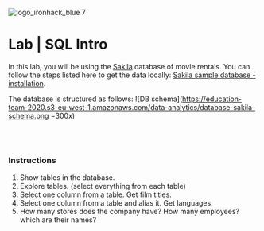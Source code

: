 ![logo_ironhack_blue 7](https://user-images.githubusercontent.com/23629340/40541063-a07a0a8a-601a-11e8-91b5-2f13e4e6b441.png)

# Lab | SQL Intro

In this lab, you will be using the [Sakila](https://dev.mysql.com/doc/sakila/en/) database of movie rentals. You can follow the steps listed here to get the data locally: [Sakila sample database - installation](https://dev.mysql.com/doc/sakila/en/sakila-installation.html).

The database is structured as follows:
![DB schema](https://education-team-2020.s3-eu-west-1.amazonaws.com/data-analytics/database-sakila-schema.png =300x)

<br><br>

### Instructions

1. Show tables in the database.
2. Explore tables. (select everything from each table)
3. Select one column from a table. Get film titles.
4. Select one column from a table and alias it. Get languages.
5. How many stores does the company have? How many employees? which are their names?
